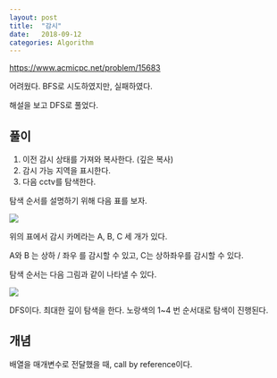 ```yaml
---
layout: post
title:  "감시"
date:   2018-09-12
categories: Algorithm
---
```


<https://www.acmicpc.net/problem/15683>

어려웠다. BFS로 시도하였지만, 실패하였다.

해설을 보고 DFS로 풀었다.

## 풀이

1. 이전 감시 상태를 가져와 복사한다. (깊은 복사)
2. 감시 가능 지역을 표시한다.
3. 다음 cctv를 탐색한다.

탐색 순서를 설명하기 위해 다음 표를 보자.

![](/image/detectt01.png)

위의 표에서 감시 카메라는 A, B, C 세 개가 있다. 

A와 B 는 상하 / 좌우 를 감시할 수 있고, C는 상하좌우를 감시할 수 있다.

탐색 순서는 다음 그림과 같이 나타낼 수 있다.

![](/image/detectt02.png)

DFS이다. 최대한 깊이 탐색을 한다. 노랑색의 1~4 번 순서대로 탐색이 진행된다.

## 개념

배열을 매개변수로 전달했을 때, call by reference이다.
